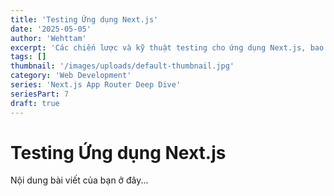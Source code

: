 ```yaml
---
title: 'Testing Ứng dụng Next.js'
date: '2025-05-05'
author: 'Wehttam'
excerpt: 'Các chiến lược và kỹ thuật testing cho ứng dụng Next.js, bao gồm testing Server Components, Server Actions và End-to-End testing.'
tags: []
thumbnail: '/images/uploads/default-thumbnail.jpg'
category: 'Web Development'
series: 'Next.js App Router Deep Dive'
seriesPart: 7
draft: true
---
```


# Testing Ứng dụng Next.js

Nội dung bài viết của bạn ở đây...
